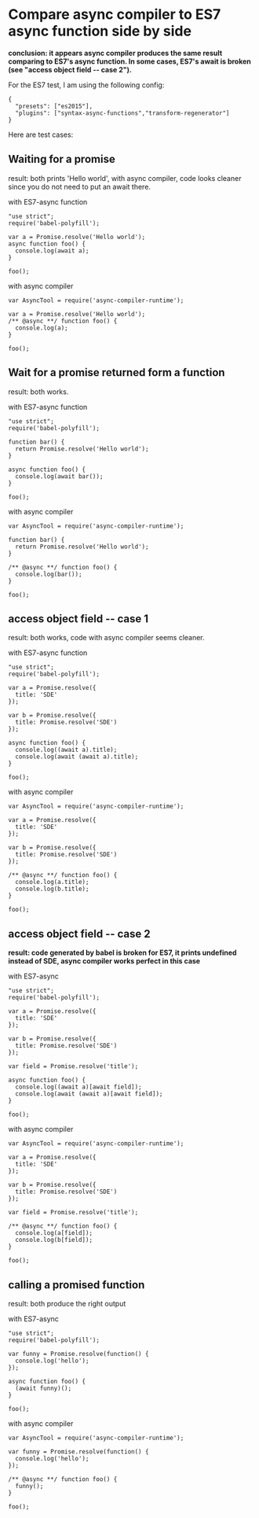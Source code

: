# Compare async compiler to ES7 async function side by side
<b>conclusion: it appears async compiler produces the same result comparing to ES7's async function. In some cases, ES7's await is broken (see "access object field -- case 2").</b>

For the ES7 test, I am using the following config:
```
{
  "presets": ["es2015"],
  "plugins": ["syntax-async-functions","transform-regenerator"]
}
```

Here are test cases:

## Waiting for a promise
result: both prints 'Hello world', with async compiler, code looks cleaner since you do not need to put an await there.

with ES7-async function
```
"use strict";
require('babel-polyfill');

var a = Promise.resolve('Hello world');
async function foo() {
  console.log(await a);
}

foo();
```

with async compiler
```
var AsyncTool = require('async-compiler-runtime');

var a = Promise.resolve('Hello world');
/** @async **/ function foo() {
  console.log(a);
}

foo();
```

## Wait for a promise returned form a function
result: both works.

with ES7-async function
```
"use strict";
require('babel-polyfill');

function bar() {
  return Promise.resolve('Hello world');
}

async function foo() {
  console.log(await bar());
}

foo();
```

with async compiler
```
var AsyncTool = require('async-compiler-runtime');

function bar() {
  return Promise.resolve('Hello world');
}

/** @async **/ function foo() {
  console.log(bar());
}

foo();
```

## access object field -- case 1
result: both works, code with async compiler seems cleaner.

with ES7-async function
```
"use strict";
require('babel-polyfill');

var a = Promise.resolve({
  title: 'SDE'
});

var b = Promise.resolve({
  title: Promise.resolve('SDE')
});

async function foo() {
  console.log((await a).title);
  console.log(await (await a).title);
}

foo();
```

with async compiler
```
var AsyncTool = require('async-compiler-runtime');

var a = Promise.resolve({
  title: 'SDE'
});

var b = Promise.resolve({
  title: Promise.resolve('SDE')
});

/** @async **/ function foo() {
  console.log(a.title);
  console.log(b.title);
}

foo();
```

## access object field -- case 2

**result: code generated by babel is broken for ES7, it prints undefined instead of SDE, async compiler works perfect in this case**

with ES7-async
```
"use strict";
require('babel-polyfill');

var a = Promise.resolve({
  title: 'SDE'
});

var b = Promise.resolve({
  title: Promise.resolve('SDE')
});

var field = Promise.resolve('title');

async function foo() {
  console.log((await a)[await field]);
  console.log(await (await a)[await field]);
}

foo();
```

with async compiler
```
var AsyncTool = require('async-compiler-runtime');

var a = Promise.resolve({
  title: 'SDE'
});

var b = Promise.resolve({
  title: Promise.resolve('SDE')
});

var field = Promise.resolve('title');

/** @async **/ function foo() {
  console.log(a[field]);
  console.log(b[field]);
}

foo();
```

## calling a promised function

result: both produce the right output

with ES7-async
```
"use strict";
require('babel-polyfill');

var funny = Promise.resolve(function() {
  console.log('hello');
});

async function foo() {
  (await funny)();
}

foo();
```

with async compiler
```
var AsyncTool = require('async-compiler-runtime');

var funny = Promise.resolve(function() {
  console.log('hello');
});

/** @async **/ function foo() {
  funny();
}

foo();
```
